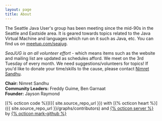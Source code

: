 ```yaml
---
layout: page
title: About
---
```


The Seattle Java User's group has been meeting since the mid-90s in the Seattle and Eastside area. It is geared towards topics related to the Java Virtual Machine and languages which run on it such as Java, etc. You can find us on [meetup.com/seajug](https://www.meetup.com/seajug/).

*SeaJUG is an all volunteer effort* - which means items such as the website and mailing list are updated as schedules afford. We meet on the 3rd Tuesday of every month. We need suggestions/volunteers for topics! If you'd like to donate your time/skills to the cause, please contact [Nimret Sandhu](mailto:nimret@nimret.org).

**Chair:** Nimret Sandhu  
**Community Leaders:** Freddy Guime, Ben Garnaat  
**Founder:** Jayson Raymond

[{% octicon code %}]({{ site.source_repo_url }}) with [{% octicon heart %}]({{ site.source_repo_url }}/graphs/contributors)
and [{% octicon server %}](https://jekyllrb.com/) by [{% octicon mark-github %}](https://pages.github.com/)
